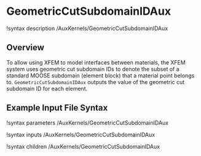 # GeometricCutSubdomainIDAux

!syntax description /AuxKernels/GeometricCutSubdomainIDAux

## Overview

To allow using XFEM to model interfaces between materials, the XFEM system uses geometric cut subdomain IDs to denote the subset of a standard MOOSE subdomain (element block) that a material point belongs to. `GeometricCutSubdomainIDAux` outputs the value of the geometric cut subdomain ID for each element.

## Example Input File Syntax

!syntax parameters /AuxKernels/GeometricCutSubdomainIDAux

!syntax inputs /AuxKernels/GeometricCutSubdomainIDAux

!syntax children /AuxKernels/GeometricCutSubdomainIDAux
